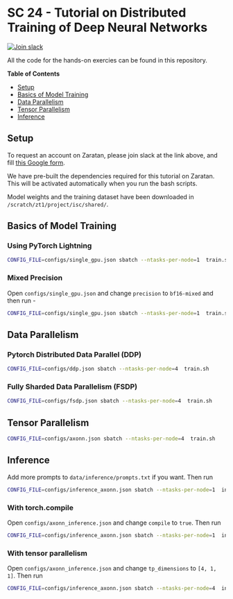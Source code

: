 # SC 24 - Tutorial on Distributed Training of Deep Neural Networks

[![Join slack](https://img.shields.io/badge/slack-axonn--users-blue)](https://join.slack.com/t/axonn-users/shared_invite/zt-2itbahk29-_Ig1JasFxnuVyfMtcC4GnA)

All the code for the hands-on exercies can be found in this repository. 

**Table of Contents**

* [Setup](#setup)
* [Basics of Model Training](#basics-of-model-training)
* [Data Parallelism](#data-parallelism)
* [Tensor Parallelism](#tensor-parallelism)
* [Inference](#inference)

## Setup 

To request an account on Zaratan, please join slack at the link above, and fill [this Google form](https://forms.gle/MSVc3ARbgqwu2wUDA).

We have pre-built the dependencies required for this tutorial on Zaratan. This
will be activated automatically when you run the bash scripts.

Model weights and the training dataset have 
been downloaded in `/scratch/zt1/project/isc/shared/`.

## Basics of Model Training

### Using PyTorch Lightning

```bash
CONFIG_FILE=configs/single_gpu.json sbatch --ntasks-per-node=1  train.sh
```

### Mixed Precision
Open `configs/single_gpu.json` and change `precision` to `bf16-mixed` and then run - 

```bash
CONFIG_FILE=configs/single_gpu.json sbatch --ntasks-per-node=1  train.sh
```


## Data Parallelism

### Pytorch Distributed Data Parallel (DDP)

```bash
CONFIG_FILE=configs/ddp.json sbatch --ntasks-per-node=4  train.sh
```

### Fully Sharded Data Parallelism (FSDP)


```bash
CONFIG_FILE=configs/fsdp.json sbatch --ntasks-per-node=4  train.sh
```

## Tensor Parallelism

```bash
CONFIG_FILE=configs/axonn.json sbatch --ntasks-per-node=4  train.sh
```

## Inference

Add more prompts to `data/inference/prompts.txt` if you want. Then run

```bash
CONFIG_FILE=configs/inference_axonn.json sbatch --ntasks-per-node=1  infer.sh
```

### With torch.compile

Open `configs/axonn_inference.json` and change `compile` to `true`. Then run 

```bash
CONFIG_FILE=configs/inference_axonn.json sbatch --ntasks-per-node=1  infer.sh
```

### With tensor parallelism

Open `configs/axonn_inference.json` and change `tp_dimensions` to `[4, 1, 1]`. Then run

```bash
CONFIG_FILE=configs/inference_axonn.json sbatch --ntasks-per-node=4  infer.sh
```
